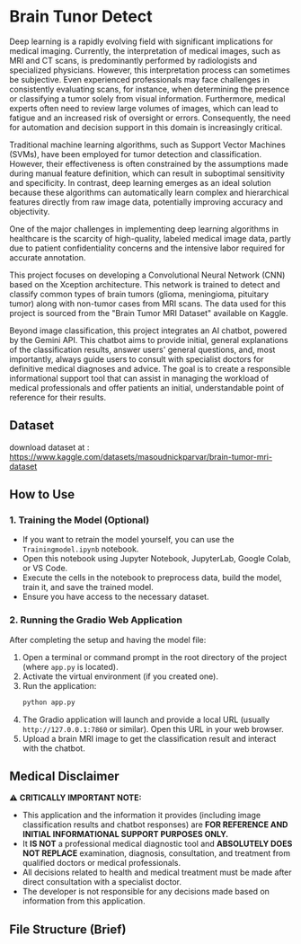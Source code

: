 # Brain Tunor Detect 

Deep learning is a rapidly evolving field with significant implications for medical imaging. Currently, the interpretation of medical images, such as MRI and CT scans, is predominantly performed by radiologists and specialized physicians. However, this interpretation process can sometimes be subjective. Even experienced professionals may face challenges in consistently evaluating scans, for instance, when determining the presence or classifying a tumor solely from visual information. Furthermore, medical experts often need to review large volumes of images, which can lead to fatigue and an increased risk of oversight or errors. Consequently, the need for automation and decision support in this domain is increasingly critical.

Traditional machine learning algorithms, such as Support Vector Machines (SVMs), have been employed for tumor detection and classification. However, their effectiveness is often constrained by the assumptions made during manual feature definition, which can result in suboptimal sensitivity and specificity. In contrast, deep learning emerges as an ideal solution because these algorithms can automatically learn complex and hierarchical features directly from raw image data, potentially improving accuracy and objectivity.

One of the major challenges in implementing deep learning algorithms in healthcare is the scarcity of high-quality, labeled medical image data, partly due to patient confidentiality concerns and the intensive labor required for accurate annotation.

This project focuses on developing a Convolutional Neural Network (CNN) based on the Xception architecture. This network is trained to detect and classify common types of brain tumors (glioma, meningioma, pituitary tumor) along with non-tumor cases from MRI scans. The data used for this project is sourced from the "Brain Tumor MRI Dataset" available on Kaggle.

Beyond image classification, this project integrates an AI chatbot, powered by the Gemini API. This chatbot aims to provide initial, general explanations of the classification results, answer users' general questions, and, most importantly, always guide users to consult with specialist doctors for definitive medical diagnoses and advice. The goal is to create a responsible informational support tool that can assist in managing the workload of medical professionals and offer patients an initial, understandable point of reference for their results.


## Dataset
download dataset at : https://www.kaggle.com/datasets/masoudnickparvar/brain-tumor-mri-dataset

## How to Use

### 1. Training the Model (Optional)

* If you want to retrain the model yourself, you can use the `Trainingmodel.ipynb` notebook.
* Open this notebook using Jupyter Notebook, JupyterLab, Google Colab, or VS Code.
* Execute the cells in the notebook to preprocess data, build the model, train it, and save the trained model.
* Ensure you have access to the necessary dataset.

### 2. Running the Gradio Web Application

After completing the setup and having the model file:
1.  Open a terminal or command prompt in the root directory of the project (where `app.py` is located).
2.  Activate the virtual environment (if you created one).
3.  Run the application:
    ```bash
    python app.py
    ```
4.  The Gradio application will launch and provide a local URL (usually `http://127.0.0.1:7860` or similar). Open this URL in your web browser.
5.  Upload a brain MRI image to get the classification result and interact with the chatbot.

## Medical Disclaimer

⚠️ **CRITICALLY IMPORTANT NOTE:**
* This application and the information it provides (including image classification results and chatbot responses) are **FOR REFERENCE AND INITIAL INFORMATIONAL SUPPORT PURPOSES ONLY.**
* It **IS NOT** a professional medical diagnostic tool and **ABSOLUTELY DOES NOT REPLACE** examination, diagnosis, consultation, and treatment from qualified doctors or medical professionals.
* All decisions related to health and medical treatment must be made after direct consultation with a specialist doctor.
* The developer is not responsible for any decisions made based on information from this application.

## File Structure (Brief)
